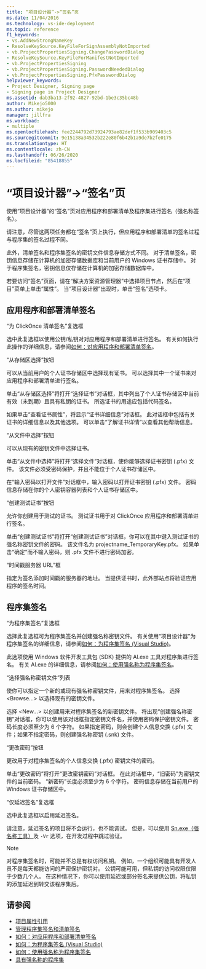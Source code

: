 ```yaml
---
title: “项目设计器”->“签名”页
ms.date: 11/04/2016
ms.technology: vs-ide-deployment
ms.topic: reference
f1_keywords:
- vs.AddNewStrongNameKey
- ResolveKeySource.KeyFileForSignAssemblyNotImported
- vb.ProjectPropertiesSigning.ChangePasswordDialog
- ResolveKeySource.KeyFileForManifestNotImported
- vb.ProjectPropertiesSigning
- vb.ProjectPropertiesSigning.PasswordNeededDialog
- vb.ProjectPropertiesSigning.PfxPasswordDialog
helpviewer_keywords:
- Project Designer, Signing page
- Signing page in Project Designer
ms.assetid: dab3ba13-2f92-4827-92bd-1be3c35bc48b
author: Mikejo5000
ms.author: mikejo
manager: jillfra
ms.workload:
- multiple
ms.openlocfilehash: fee2244792d73924793ae82def1f533b909403c5
ms.sourcegitcommit: 9e15138a34532b222e80f6b42b1a9de7b2fe0175
ms.translationtype: HT
ms.contentlocale: zh-CN
ms.lasthandoff: 06/26/2020
ms.locfileid: "85418855"
---
```

# <a name="signing-page-project-designer"></a>“项目设计器”->“签名”页

使用“项目设计器”的“签名”页对应用程序和部署清单及程序集进行签名（强名称签名）。

请注意，尽管这两项任务都在“签名”页上执行，但应用程序和部署清单的签名过程与程序集的签名过程不同。

此外，清单签名和程序集签名的密钥文件信息存储方式不同。 对于清单签名，密钥信息存储在计算机的加密存储数据库和当前用户的 Windows 证书存储中。 对于程序集签名，密钥信息仅存储在计算机的加密存储数据库中。

若要访问“签名”页面，请在“解决方案资源管理器”中选择项目节点，然后在“项目”菜单上单击“属性”。 当“项目设计器”出现时，单击“签名”选项卡。

## <a name="application-and-deployment-manifest-signing"></a>应用程序和部署清单签名

“为 ClickOnce 清单签名”复选框

选中此复选框以使用公钥/私钥对对应用程序和部署清单进行签名。 有关如何执行此操作的详细信息，请参阅[如何：对应用程序和部署清单签名](../../ide/how-to-sign-application-and-deployment-manifests.md)。

“从存储区选择”按钮

可以从当前用户的个人证书存储区中选择现有证书。 可以选择其中一个证书来对应用程序和部署清单进行签名。

单击“从存储区选择”将打开“选择证书”对话框，其中列出了个人证书存储区中当前有效（未到期）且具有私钥的证书。 所选证书的用途应包括代码签名。

如果单击“查看证书属性”，将显示“证书详细信息”对话框。 此对话框中包括有关证书的详细信息以及其他选项。 可以单击“了解证书详情”以查看其他帮助信息。

“从文件中选择”按钮

可以从现有的密钥文件中选择证书。

单击“从文件中选择”将打开“选择文件”对话框，使你能够选择证书密钥 (.pfx) 文件。 该文件必须受密码保护，并且不能位于个人证书存储区中。

在“输入密码以打开文件”对话框中，输入密码以打开证书密钥 (.pfx) 文件。 密码信息存储在你的个人密钥容器列表和个人证书存储区中。

“创建测试证书”按钮

允许你创建用于测试的证书。 测试证书用于对 ClickOnce 应用程序和部署清单进行签名。

单击“创建测试证书”将打开“创建测试证书”对话框，你可以在其中键入测试证书的强名称密钥文件的密码。 该文件名为 projectname_TemporaryKey.pfx。 如果单击“确定”而不输入密码，则 .pfx 文件不进行密码加密。

“时间戳服务器 URL”框

指定为签名添加时间戳的服务器的地址。 当提供证书时，此外部站点将验证应用程序的签名时间。

## <a name="assembly-signing"></a>程序集签名

“为程序集签名”复选框

选择此复选框可为程序集签名并创建强名称密钥文件。 有关使用“项目设计器”为程序集签名的详细信息，请参阅[如何：为程序集签名 (Visual Studio)](../managing-assembly-and-manifest-signing.md#how-to-sign-an-assembly-in-visual-studio)。

此选项使用 Windows 软件开发工具包 (SDK) 提供的 Al.exe 工具对程序集进行签名。 有关 Al.exe 的详细信息，请参阅[如何：使用强名称为程序集签名](/dotnet/framework/app-domains/how-to-sign-an-assembly-with-a-strong-name)。

“选择强名称密钥文件”列表

使你可以指定一个新的或现有强名称密钥文件，用来对程序集签名。 选择 \<Browse...> 以选择现有的密钥文件。

选择 \<New...> 以创建用来对程序集签名的新密钥文件。 将出现“创建强名称密钥”对话框，你可以使用该对话框指定密钥文件名，并使用密码保护密钥文件。 密码长度必须至少为 6 个字符。 如果指定密码，则会创建个人信息交换 (.pfx) 文件；如果不指定密码，则创建强名称密钥 (.snk) 文件。

“更改密码”按钮

更改用于对程序集签名的个人信息交换 (.pfx) 密钥文件的密码。

单击“更改密码”将打开“更改密钥密码”对话框。 在此对话框中，“旧密码”为密钥文件的当前密码。 “新密码”长度必须至少为 6 个字符。 密码信息存储在当前用户的 Windows 证书存储区中。

“仅延迟签名”复选框

选中此复选框以启用延迟签名。

请注意，延迟签名的项目将不会运行，也不能调试。 但是，可以使用 [Sn.exe（强名称工具）](/dotnet/framework/tools/sn-exe-strong-name-tool)及 `-Vr` 选项，在开发过程中跳过验证。

> [!NOTE]
> 对程序集签名时，可能并不总是有权访问私钥。 例如，一个组织可能具有开发人员不是每天都能访问的严密保护密钥对。 公钥可能可用，但私钥的访问权限仅限于少数几个人。 在这种情况下，你可以使用延迟或部分签名来提供公钥，将私钥的添加延迟到转交该程序集后。

## <a name="see-also"></a>请参阅

- [项目属性引用](../../ide/reference/project-properties-reference.md)
- [管理程序集签名和清单签名](../../ide/managing-assembly-and-manifest-signing.md)
- [如何：对应用程序和部署清单签名](../../ide/how-to-sign-application-and-deployment-manifests.md)
- [如何：为程序集签名 (Visual Studio)](../managing-assembly-and-manifest-signing.md#how-to-sign-an-assembly-in-visual-studio)
- [如何：使用强名称为程序集签名](/dotnet/framework/app-domains/how-to-sign-an-assembly-with-a-strong-name)
- [具有强名称的程序集](/dotnet/framework/app-domains/strong-named-assemblies)
